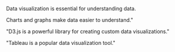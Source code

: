 Data visualization is essential for understanding data.

Charts and graphs make data easier to understand."

"D3.js is a powerful library for creating custom data visualizations."

"Tableau is a popular data visualization tool."